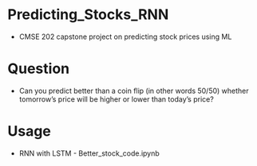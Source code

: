 # Predicting_Stocks_RNN
* CMSE 202 capstone project on predicting stock prices using ML

# Question
* Can you predict better than a coin flip (in other words 50/50) whether tomorrow’s price will be higher or lower than today’s price?

# Usage
* RNN with LSTM - Better_stock_code.ipynb
